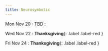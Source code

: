 ```yaml
---
title: Neurosymbolic
---
```


Mon Nov 20
: TBD
  : []()

Wed Nov 22
: **Thanksgiving**{: .label .label-red }

Fri Nov 24
: **Thanksgiving**{: .label .label-red }
